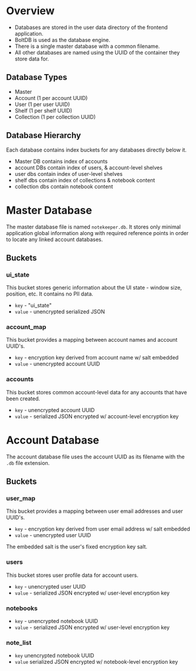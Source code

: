 # Overview

* Databases are stored in the user data directory of the frontend application.
* BoltDB is used as the database engine.
* There is a single master database with a common filename.
* All other databases are named using the UUID of the container they store data for.


## Database Types

* Master
* Account (1 per account UUID)
* User (1 per user UUID)
* Shelf (1 per shelf UUID)
* Collection (1 per collection UUID)


## Database Hierarchy

Each database contains index buckets for any databases directly below it.


* Master DB contains index of accounts
* account DBs contain index of users, & account-level shelves
* user dbs contain index of user-level shelves
* shelf dbs contain index of collections & notebook content
* collection dbs contain notebook content


# Master Database

The master database file is named `notekeeper.db`.  It stores only minimal
application global information along with required reference points in order
to locate any linked account databases.


## Buckets

### ui_state

This bucket stores generic information about the UI state - window size,
position, etc.  It contains no PII data.

* `key` - "ui_state"
* `value` - unencrypted serialized JSON

### account_map

This bucket provides a mapping between account names and account UUID's.

* `key` - encryption key derived from account name w/ salt embedded
* `value` - unencrypted account UUID


### accounts

This bucket stores common account-level data for any accounts that have
been created.

* `key` - unencrypted account UUID
* `value` - serialized JSON encrypted w/ account-level encryption key


# Account Database

The account database file uses the account UUID as its filename with the
`.db` file extension.


## Buckets

### user_map

This bucket provides a mapping between user email addresses and user UUID's.

* `key` - encryption key derived from user email address w/ salt embedded
* `value` - unencrypted user UUID

The embedded salt is the user's fixed encryption key salt.


### users

This bucket stores user profile data for account users.

* `key` - unencrypted user UUID
* `value` - serialized JSON encrypted w/ user-level encryption key


### notebooks

* `key` - unencrypted notebook UUID
* `value` - serialized JSON encrypted w/ user-level encryption key


### note_list

* `key` unencrypted notebook UUID
* `value` serialized JSON encrypted w/ notebook-level encryption key
